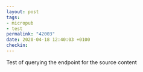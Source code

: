 ```yaml
---
layout: post
tags:
- micropub
- test
permalink: "42003"
date: 2020-04-18 12:40:03 +0100
checkin:  
---
```


Test of querying the endpoint for the source content